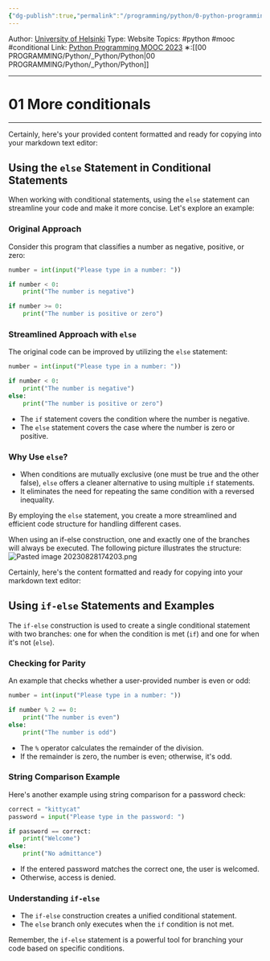```yaml
---
{"dg-publish":true,"permalink":"/programming/python/0-python-programming-mooc/introduction/part-2/02-more-conditionals/01-more-conditionals/"}
---
```


Author: [University of Helsinki](https://programming-23.mooc.fi/)
Type: Website
Topics: #python #mooc #conditional
Link: [Python Programming MOOC 2023](https://programming-23.mooc.fi/)
∗:[[00 PROGRAMMING/Python/_Python/Python\|00 PROGRAMMING/Python/_Python/Python]] 

---
# 01 More conditionals

--- 
Certainly, here's your provided content formatted and ready for copying into your markdown text editor:

## Using the `else` Statement in Conditional Statements

When working with conditional statements, using the `else` statement can streamline your code and make it more concise. Let's explore an example:

### Original Approach

Consider this program that classifies a number as negative, positive, or zero:

```python
number = int(input("Please type in a number: "))

if number < 0:
    print("The number is negative")

if number >= 0:
    print("The number is positive or zero")
```

### Streamlined Approach with `else`

The original code can be improved by utilizing the `else` statement:

```python
number = int(input("Please type in a number: "))

if number < 0:
    print("The number is negative")
else:
    print("The number is positive or zero")
```

- The `if` statement covers the condition where the number is negative.
- The `else` statement covers the case where the number is zero or positive.

### Why Use `else`?

- When conditions are mutually exclusive (one must be true and the other false), `else` offers a cleaner alternative to using multiple `if` statements.
- It eliminates the need for repeating the same condition with a reversed inequality.

By employing the `else` statement, you create a more streamlined and efficient code structure for handling different cases.

When using an if-else construction, one and exactly one of the branches will always be executed. The following picture illustrates the structure:
![Pasted image 20230828174203.png](/img/user/PROGRAMMING/Python/0%20Python%20Programming%20MOOC/Introduction/Part%202/02%20More%20Conditionals/attachments/Pasted%20image%2020230828174203.png)

Certainly, here's the content formatted and ready for copying into your markdown text editor:

## Using `if-else` Statements and Examples

The `if-else` construction is used to create a single conditional statement with two branches: one for when the condition is met (`if`) and one for when it's not (`else`).

### Checking for Parity

An example that checks whether a user-provided number is even or odd:

```python
number = int(input("Please type in a number: "))

if number % 2 == 0:
    print("The number is even")
else:
    print("The number is odd")
```

- The `%` operator calculates the remainder of the division.
- If the remainder is zero, the number is even; otherwise, it's odd.

### String Comparison Example

Here's another example using string comparison for a password check:

```python
correct = "kittycat"
password = input("Please type in the password: ")

if password == correct:
    print("Welcome")
else:
    print("No admittance")
```

- If the entered password matches the correct one, the user is welcomed.
- Otherwise, access is denied.

### Understanding `if-else`

- The `if-else` construction creates a unified conditional statement.
- The `else` branch only executes when the `if` condition is not met.

Remember, the `if-else` statement is a powerful tool for branching your code based on specific conditions.
